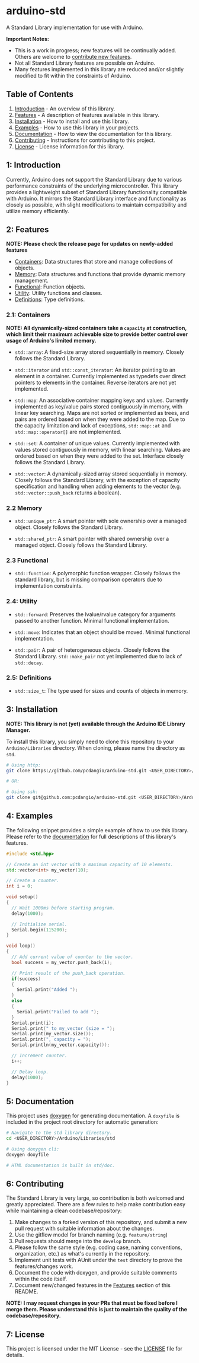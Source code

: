 # arduino-std
A Standard Library implementation for use with Arduino.

**Important Notes:**
- This is a work in progress; new features will be continually added. Others are welcome to [contribute new features](#6-contributing).
- Not all Standard Library features are possible on Arduino.
- Many features implemented in this library are reduced and/or slightly modified to fit within the constraints of Arduino.

## Table of Contents
1. [Introduction](#1-introduction) - An overview of this library.
2. [Features](#2-features) - A description of features available in this library.
3. [Installation](#3-installation) - How to install and use this library.
4. [Examples](#4-examples) - How to use this library in your projects.
5. [Documentation](#5-documentation) - How to view the documentation for this library.
6. [Contributing](#6-contributing) - Instructions for contributing to this project.
7. [License](#7-license) - License information for this library.

## 1: Introduction

Currently, Arduino does not support the Standard Library due to various performance constraints of the underlying microcontroller. This library provides a lightweight subset of Standard Library functionality compatible with Arduino. It mirrors the Standard Library interface and functionality as closely as possible, with slight modifications to maintain compatibility and utilize memory efficiently.

## 2: Features

**NOTE: Please check the release page for updates on newly-added features**

- [Containers](#21-containers): Data structures that store and manage collections of objects.
- [Memory](#22-memory): Data structures and functions that provide dynamic memory management.
- [Functional](#23-functional): Function objects.
- [Utility](#24-utility): Utility functions and classes.
- [Definitions](#25-definitions): Type definitions.

### 2.1: Containers

**NOTE: All dynamically-sized containers take a `capacity` at construction, which limit their maximum achievable size to provide better control over usage of Arduino's limited memory.**

- `std::array`: A fixed-size array stored sequentially in memory. Closely follows the Standard Library.

- `std::iterator` and `std::const_iterator`: An iterator pointing to an element in a container. Currently implemented as typedefs over direct pointers to elements in the container. Reverse iterators are not yet implemented.

- `std::map`: An associative container mapping keys and values. Currently implemented as key/value pairs stored contiguously in memory, with linear key searching. Maps are not sorted or implemented as trees, and pairs are ordered based on when they were added to the map. Due to the capacity limitation and lack of exceptions, `std::map::at` and `std::map::operator[]` are not implemented.

- `std::set`: A container of unique values. Currently implemented with values stored contiguously in memory, with linear searching. Values are ordered based on when they were added to the set. Interface closely follows the Standard Library.

- `std::vector`: A dynamically-sized array stored sequentially in memory. Closely follows the Standard Library, with the exception of capacity specification and handling when adding elements to the vector (e.g. `std::vector::push_back` returns a boolean).

### 2.2 Memory

- `std::unique_ptr`: A smart pointer with sole ownership over a managed object. Closely follows the Standard Library.

- `std::shared_ptr`: A smart pointer with shared ownership over a managed object. Closely follows the Standard Library.

### 2.3 Functional

- `std::function`: A polymorphic function wrapper. Closely follows the standard library, but is missing comparison operators due to implementation constraints.

### 2.4: Utility

- `std::forward`: Preserves the lvalue/rvalue category for arguments passed to another function. Minimal functional implementation.

- `std::move`: Indicates that an object should be moved. Minimal functional implementation.

- `std::pair`: A pair of heterogeneous objects. Closely follows the Standard Library. `std::make_pair` not yet implemented due to lack of `std::decay`.

### 2.5: Definitions

- `std::size_t`: The type used for sizes and counts of objects in memory.

## 3: Installation

**NOTE: This library is not (yet) available through the Arduino IDE Library Manager.**

To install this library, you simply need to clone this repository to your `Arduino/Libraries` directory. When cloning, please name the directory as `std`.

```bash
# Using http:
git clone https://github.com/pcdangio/arduino-std.git <USER_DIRECTORY>/Arduino/Libraries/std

# OR:

# Using ssh:
git clone git@github.com:pcdangio/arduino-std.git <USER_DIRECTORY>/Arduino/Libraries/std
```

## 4: Examples

The following snippet provides a simple example of how to use this library. Please refer to the [documentation](#5-documentation) for full descriptions of this library's features.

```cpp
#include <std.hpp>

// Create an int vector with a maximum capacity of 10 elements.
std::vector<int> my_vector(10);

// Create a counter.
int i = 0;

void setup()
{
  // Wait 1000ms before starting program.
  delay(1000);

  // Initialize serial.
  Serial.begin(115200);
}

void loop()
{
  // Add current value of counter to the vector.
  bool success = my_vector.push_back(i);

  // Print result of the push_back operation.
  if(success)
  {
    Serial.print("Added ");
  }
  else
  {
    Serial.print("Failed to add ");
  }
  Serial.print(i);
  Serial.print(" to my_vector (size = ");
  Serial.print(my_vector.size());
  Serial.print(", capacity = ");
  Serial.println(my_vector.capacity());

  // Increment counter.
  i++;

  // Delay loop.
  delay(1000);
}
```

## 5: Documentation

This project uses [doxygen](https://www.doxygen.nl/) for generating documentation. A `doxyfile` is included in the project root directory for automatic generation:

```bash
# Navigate to the std library directory.
cd <USER_DIRECTORY>/Arduino/Libraries/std

# Using doxygen cli:
doxygen doxyfile

# HTML documentation is built in std/doc.
```

## 6: Contributing

The Standard Library is very large, so contribution is both welcomed and greatly appreciated. There are a few rules to help make contribution easy while maintaining a clean codebase/repository:

1. Make changes to a forked version of this repository, and submit a new pull request with suitable information about the changes.
2. Use the gitflow model for branch naming (e.g. `feature/string`)
3. Pull requests should merge into the `develop` branch.
4. Please follow the same style (e.g. coding case, naming conventions, organization, etc.) as what's currently in the repository.
5. Implement unit tests with AUnit under the `test` directory to prove the features/changes work.
6. Document the code with doxygen, and provide suitable comments within the code itself.
7. Document new/changed features in the [Features](#2-features) section of this README.

**NOTE: I may request changes in your PRs that must be fixed before I merge them. Please understand this is just to maintain the quality of the codebase/repository.**

## 7: License

This project is licensed under the MIT License - see the [LICENSE](LICENSE) file for details.